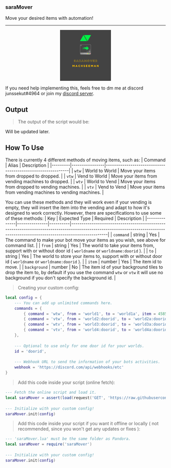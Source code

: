 ### saraMover

Move your desired items with automation!

---

<p align = 'center'> <img src = 'img/saraMover.png' alt = 'saraMover' width = '160' height = '160' title = 'saraMover' style = 'display: block; margin 0 auto' /> </p>

If you need help implementing this, feels free to dm me at discord junssekut#4964 or join my [discord server](https://dsc.gg/machseeman).

## Output
> The output of the script would be:

Will be updated later.

## How To Use

There is currently 4 different methods of moving items, such as:
| Command | Alias          | Description                                                |
|---------|----------------|------------------------------------------------------------|
| `wtw`   | World to World | Move your items from dropped to dropped.                   |
| `vtw`   | Vend to World  | Move your items from vending machines to dropped.          |
| `wtv`   | World to Vend  | Move your items from dropped to vending machines.          |
| `vtv`   | Vend to Vend   | Move your items from vending machines to vending machines. |

You can use these methods and they will work even if your vending is empty, they will insert the item into the vending and adapt to how it's designed to work correctly. However, there are specifications to use some of these methods:
| Key          | Expected Type | Required | Description                                                                                                                                                                  |
|--------------|---------------|----------|------------------------------------------------------------------------------------------------------------------------------------------------------------------------------|
| `command`    | string        | Yes      | The command to make your bot move your items as you wish, see above for command list.                                                                                        |
| `from`       | string        | Yes      | The world to take your items from, support with or without door id ( `worldname` or `worldname:doorid` ).                                                                    |
| `to`         | string        | Yes      | The world to store your items to, support with or without door id ( `worldname` or `worldname:doorid` ).                                                                     |
| `item`       | number        | Yes      | The item id to move.                                                                                                                                                         |
| `background` | number        | No       | The item id of your background tiles to drop the item to, by default if you use the command `wtw` or `vtw` it will use no background if you don't specify the background id. |

> Creating your custom config:
```lua
local config = {
    --- You can add up unlimited commands here.
    commands = {
        { command = 'wtw', from = 'world1', to = 'world1a', item = 4585, background = 880 },
        { command = 'vtw', from = 'world2:doorid', to = 'world2a:doorid', item = 4585, background = 880 },
        { command = 'wtv', from = 'world3:doorid', to = 'world3a:doorid', item = 4585 },
        { command = 'vtv', from = 'world4:doorid', to = 'world4a:doorid', item = 4585 },
    },

    --- Optional to use only for one door id for your worlds.
    id = 'doorid',

    --- Webhook URL to send the information of your bots activities.
    webhook = 'https://discord.com/api/webhooks/etc'
}
```

> Add this code inside your script (online fetch):
```lua
--- Fetch the online script and load it.
local saraMover = assert(load(request('GET', 'https://raw.githubusercontent.com/junssekut/saraMover/main/src/saraMover-src.lua'))())

--- Initialize with your custom config!
saraMover.init(config)
```

> Add this code inside your script if you want it offline or locally ( not recommended, since you won't get any updates or fixes ):
```lua
--- 'saraMover.lua' must be the same folder as Pandora.
local saraMover = require('saraMover')

--- Initialize with your custom config!
saraMover.init(config)
```
